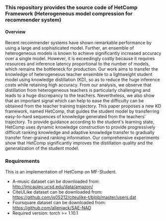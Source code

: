 ### This repository provides the source code of HetComp Framework (Heterogeneous model compression for recommender system)

#### Overview
Recent recommender systems have shown remarkable performance by using a large and sophisticated model. Further, an ensemble of heterogeneous models is known to achieve significantly increased accuracy over a single model. However, it is exceedingly costly because it requires resources and inference latency proportional to the number of models, which remains the bottleneck for production. Our work aims to transfer the knowledge of heterogeneous teacher ensemble to a lightweight student model using knowledge distillation (KD), so as to reduce the huge inference costs while retaining high accuracy. From our analysis, we observe that distillation from heterogeneous teachers is particularly challenging and leads to a huge discrepancy to the teachers. Nevertheless, we also show that an important signal which can help to ease the difficulty can be obtained from the teacher training trajectory. This paper proposes a new KD framework, named HetComp, that guides the student model by transferring easy-to-hard sequences of knowledge generated from the teachers' trajectory. To provide guidance according to the student's learning state, HetComp uses dynamic knowledge construction to provide progressively difficult ranking knowledge and adaptive knowledge transfer to gradually transfer finer-grained ranking information.
Our comprehensive experiments show that HetComp significantly improves the distillation quality and the generalization of the student model.

### Requirements
This is an implementation of HetComp on MF-Student.
- A-music dataset can be downloaded from: http://jmcauley.ucsd.edu/data/amazon/
- CiteULike dataset can be downloaded from: https://github.com/js05212/citeulike-t/blob/master/users.dat
- Foursquare dataset can be downloaded from: https://github.com/allenjack/SAE-NAD
- Required version: torch >= 1.10.1
